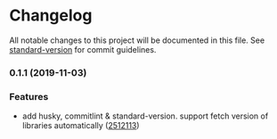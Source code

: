 # Changelog

All notable changes to this project will be documented in this file. See [standard-version](https://github.com/conventional-changelog/standard-version) for commit guidelines.

### 0.1.1 (2019-11-03)


### Features

* add husky, commitlint & standard-version. support fetch version of libraries automatically ([2512113](https://github.com/HenryYong/split-source-webpack-plugin/commit/2512113eb012973e82ccc09c783e4db16d7c4133))
